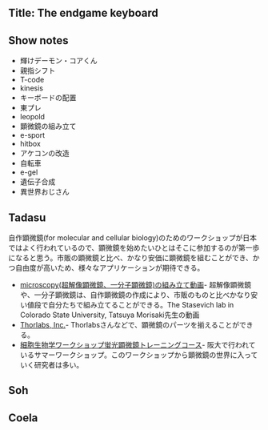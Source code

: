 ## Title: The endgame keyboard
## Show notes
- 輝けデーモン・コアくん	
- 親指シフト
- T-code
- kinesis
- キーボードの配置
- 東プレ
- leopold
- 顕微鏡の組み立て
- e-sport
- hitbox
- アケコンの改造
- 自転車
- e-gel
- 遺伝子合成
- 異世界おじさん


## Tadasu
自作顕微鏡(for molecular and cellular biology)のためのワークショップが日本ではよく行われているので、顕微鏡を始めたいひとはそこに参加するのが第一歩になると思う。市販の顕微鏡と比べ、かなり安価に顕微鏡を組むことができ、かつ自由度が高いため、様々なアプリケーションが期待できる。
- [microscopy(超解像顕微鏡、一分子顕微鏡)の組み立て動画](https://sites.bmb.colostate.edu/stasevichlab/videos/Days1-5.mp4)- 超解像顕微鏡や、一分子顕微鏡は、自作顕微鏡の作成により、市販のものと比べかなり安い値段で自分たちで組み立てることができる。The Stasevich lab in Colorado State University, Tatsuya Morisaki先生の動画
- [Thorlabs, Inc.](https://www.thorlabs.com/)- Thorlabsさんなどで、顕微鏡のパーツを揃えることができる。
- [細胞生物学ワークショップ蛍光顕微鏡トレーニングコース](http://www.fbs.osaka-u.ac.jp/jpn/seminar/workshop/workshop-20180806/)- 阪大で行われているサマーワークショップ。このワークショップから顕微鏡の世界に入っていく研究者は多い。


## Soh

## Coela

